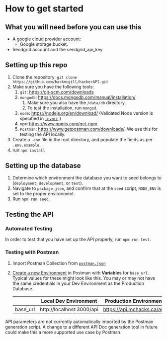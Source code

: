 # How to get started

## What you will need before you can use this

* A google cloud provider account:
  * Google storage bucket.
* Sendgrid account and the sendgrid_api_key

## Setting up this repo

1. Clone the repository: `git clone https://github.com/hackmcgill/hackerAPI.git`
2. Make sure you have the following tools:
    1. `git`: <https://git-scm.com/downloads>
    2. `mongodb`: <https://docs.mongodb.com/manual/installation/>
        1. Make sure you also have the `/data/db` directory.
        2. To test the installation, run `mongod`.
    3. `node`: <https://nodejs.org/en/download/> (Validated Node version is specified in [`.nvmrc`](../../hackerAPI/.nvmrc) )
    4. `npm`: <https://www.npmjs.com/get-npm>.
    5. `Postman`: <https://www.getpostman.com/downloads/>. We use this for testing the API locally.
3. Create a `.env` file in the root directory, and populate the fields as per `.env.example`.
4. run `npm install`

## Setting up the database

1. Determine which environment the database you want to seed belongs to (`deployment`, `development`, or `test`).
2. Navigate to `package.json`, and confirm that at the `seed` script, `NODE_ENV` is set to the proper environment.
3. Run `npm run seed`.

## Testing the API

### Automated Testing

In order to test that you have set up the API properly, run `npm run test`.

### Testing with Postman

1. Import Postman Collection from [`postman.json`](./api/postman.json)
2. [Create a new Environment](https://learning.postman.com/docs/sending-requests/managing-environments/) in Postman with **Variables** for `base_url`. Typical values for these might look like this. You may or may not have the same credentials in your Dev Environment as the Production Database.

    |                | Local Dev Environment | Production Environment |
    |----------------|-----------------------|------------------------|
    | base_url       | http://localhost:3000/api | https://api.mchacks.ca/api |

API parameters are not currently automatically imported by the Postman generation script. A change to a different API Doc generation tool in future could make this a more supported use case by Postman.
